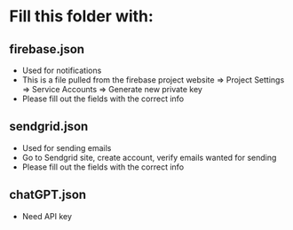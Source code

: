 # Fill this folder with:

## firebase.json

- Used for notifications
- This is a file pulled from the firebase project website => Project Settings => Service Accounts => Generate new private key
- Please fill out the fields with the correct info

## sendgrid.json

- Used for sending emails
- Go to Sendgrid site, create account, verify emails wanted for sending
- Please fill out the fields with the correct info

## chatGPT.json

- Need API key
